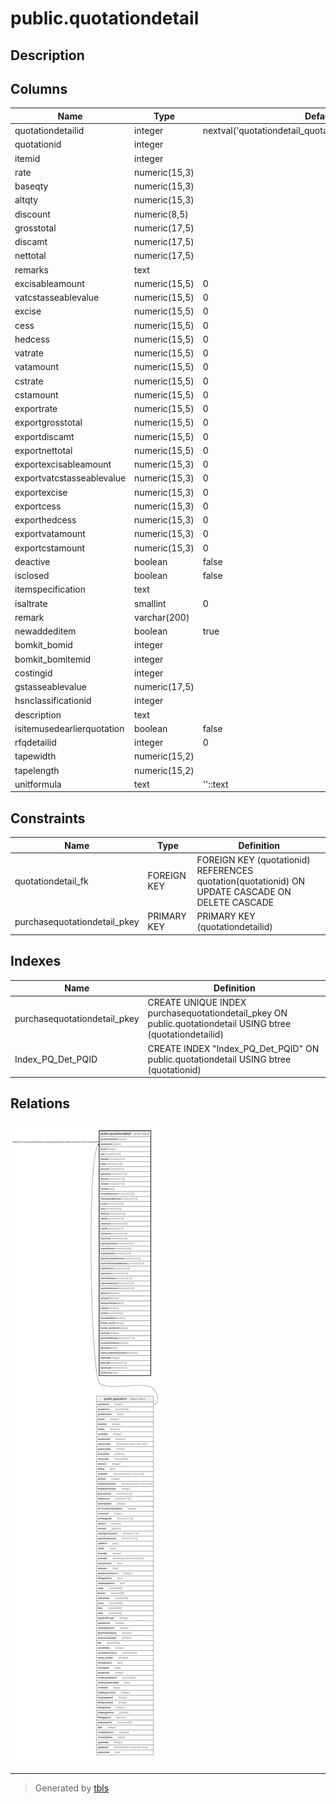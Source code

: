 # public.quotationdetail

## Description

## Columns

| Name | Type | Default | Nullable | Children | Parents | Comment |
| ---- | ---- | ------- | -------- | -------- | ------- | ------- |
| quotationdetailid | integer | nextval('quotationdetail_quotationdetailid_seq'::regclass) | false |  |  |  |
| quotationid | integer |  | true |  | [public.quotation](public.quotation.md) |  |
| itemid | integer |  | true |  |  |  |
| rate | numeric(15,3) |  | true |  |  |  |
| baseqty | numeric(15,3) |  | true |  |  |  |
| altqty | numeric(15,3) |  | true |  |  |  |
| discount | numeric(8,5) |  | true |  |  |  |
| grosstotal | numeric(17,5) |  | true |  |  |  |
| discamt | numeric(17,5) |  | true |  |  |  |
| nettotal | numeric(17,5) |  | true |  |  |  |
| remarks | text |  | true |  |  |  |
| excisableamount | numeric(15,5) | 0 | true |  |  |  |
| vatcstasseablevalue | numeric(15,5) | 0 | true |  |  |  |
| excise | numeric(15,5) | 0 | true |  |  |  |
| cess | numeric(15,5) | 0 | true |  |  |  |
| hedcess | numeric(15,5) | 0 | true |  |  |  |
| vatrate | numeric(15,5) | 0 | true |  |  |  |
| vatamount | numeric(15,5) | 0 | true |  |  |  |
| cstrate | numeric(15,5) | 0 | true |  |  |  |
| cstamount | numeric(15,5) | 0 | true |  |  |  |
| exportrate | numeric(15,5) | 0 | true |  |  |  |
| exportgrosstotal | numeric(15,5) | 0 | true |  |  |  |
| exportdiscamt | numeric(15,5) | 0 | true |  |  |  |
| exportnettotal | numeric(15,5) | 0 | true |  |  |  |
| exportexcisableamount | numeric(15,3) | 0 | true |  |  |  |
| exportvatcstasseablevalue | numeric(15,3) | 0 | true |  |  |  |
| exportexcise | numeric(15,3) | 0 | true |  |  |  |
| exportcess | numeric(15,3) | 0 | true |  |  |  |
| exporthedcess | numeric(15,3) | 0 | true |  |  |  |
| exportvatamount | numeric(15,3) | 0 | true |  |  |  |
| exportcstamount | numeric(15,3) | 0 | true |  |  |  |
| deactive | boolean | false | true |  |  |  |
| isclosed | boolean | false | true |  |  |  |
| itemspecification | text |  | true |  |  |  |
| isaltrate | smallint | 0 | true |  |  |  |
| remark | varchar(200) |  | true |  |  |  |
| newaddeditem | boolean | true | true |  |  |  |
| bomkit_bomid | integer |  | true |  |  |  |
| bomkit_bomitemid | integer |  | true |  |  |  |
| costingid | integer |  | true |  |  |  |
| gstasseablevalue | numeric(17,5) |  | true |  |  |  |
| hsnclassificationid | integer |  | true |  |  |  |
| description | text |  | true |  |  |  |
| isitemusedearlierquotation | boolean | false | true |  |  |  |
| rfqdetailid | integer | 0 | false |  |  |  |
| tapewidth | numeric(15,2) |  | true |  |  |  |
| tapelength | numeric(15,2) |  | true |  |  |  |
| unitformula | text | ''::text | true |  |  |  |

## Constraints

| Name | Type | Definition |
| ---- | ---- | ---------- |
| quotationdetail_fk | FOREIGN KEY | FOREIGN KEY (quotationid) REFERENCES quotation(quotationid) ON UPDATE CASCADE ON DELETE CASCADE |
| purchasequotationdetail_pkey | PRIMARY KEY | PRIMARY KEY (quotationdetailid) |

## Indexes

| Name | Definition |
| ---- | ---------- |
| purchasequotationdetail_pkey | CREATE UNIQUE INDEX purchasequotationdetail_pkey ON public.quotationdetail USING btree (quotationdetailid) |
| Index_PQ_Det_PQID | CREATE INDEX "Index_PQ_Det_PQID" ON public.quotationdetail USING btree (quotationid) |

## Relations

![er](public.quotationdetail.svg)

---

> Generated by [tbls](https://github.com/k1LoW/tbls)
